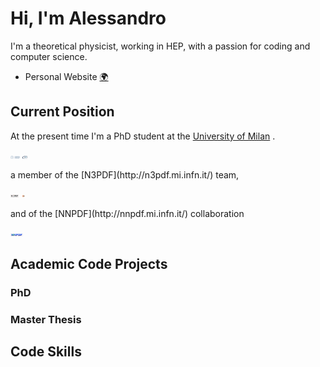 # Hi, I'm Alessandro

I'm a theoretical physicist, working in HEP, with a passion for coding and
computer science.

- Personal Website [:earth_africa:](http://alecandido.github.io)

## Current Position

At the present time I'm a PhD student at the [University of
Milan](https://www.unimi.it/en) .

<p>
  <img
      src="https://raw.githubusercontent.com/AleCandido/AleCandido/master/assets/unimi_banner.png"
      alt="University of Milan"
      height="5em"
    />
  <img
      src="https://raw.githubusercontent.com/AleCandido/AleCandido/master/assets/infn_logo.png"
      alt="INFN"
      height="5em"
    />
</p>
a member of the [N3PDF](http://n3pdf.mi.infn.it/) team,
<p>
  <img
      src="https://raw.githubusercontent.com/AleCandido/AleCandido/master/assets/n3pdf_badge.png"
      alt="N3PDF"
      height="5em"
    />
  <img
      src="https://raw.githubusercontent.com/AleCandido/AleCandido/master/assets/erc_logo1.png"
      alt="ERC"
      height="5em"
    />
</p>
and of the [NNPDF](http://nnpdf.mi.infn.it/) collaboration
<p>
  <img
      src="https://raw.githubusercontent.com/AleCandido/AleCandido/master/assets/nnpdf_badge.png"
      alt="NNPDF"
      height="5em"
  />
</p>

## Academic Code Projects

### PhD

### Master Thesis

## Code Skills
